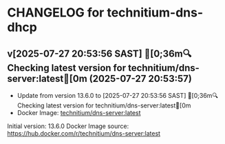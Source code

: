 CHANGELOG for technitium-dns-dhcp
===================
## v[2025-07-27 20:53:56 SAST] [0;36m🔍 Checking latest version for technitium/dns-server:latest[0m (2025-07-27 20:53:57)

- Update from version 13.6.0 to [2025-07-27 20:53:56 SAST] [0;36m🔍 Checking latest version for technitium/dns-server:latest[0m
- Docker Image: [technitium/dns-server:latest](https://hub.docker.com/r/technitium/dns-server:latest)



Initial version: 13.6.0
Docker Image source: https://hub.docker.com/r/technitium/dns-server:latest

